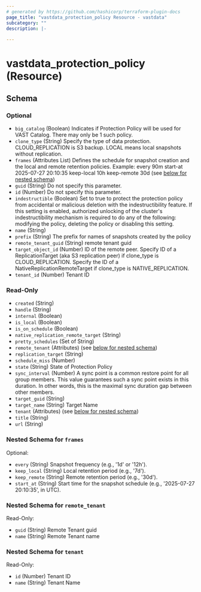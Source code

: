 ```yaml
---
# generated by https://github.com/hashicorp/terraform-plugin-docs
page_title: "vastdata_protection_policy Resource - vastdata"
subcategory: ""
description: |-
  
---
```


# vastdata_protection_policy (Resource)





<!-- schema generated by tfplugindocs -->
## Schema

### Optional

- `big_catalog` (Boolean) Indicates if Protection Policy will be used for VAST Catalog. There may only be 1 such policy.
- `clone_type` (String) Specify the type of data protection. CLOUD_REPLICATION is S3 backup. LOCAL means local snapshots without replication.
- `frames` (Attributes List) Defines the schedule for snapshot creation and the local and remote retention policies. Example: every 90m start-at 2025-07-27 20:10:35 keep-local 10h keep-remote 30d (see [below for nested schema](#nestedatt--frames))
- `guid` (String) Do not specify this parameter.
- `id` (Number) Do not specify this parameter.
- `indestructible` (Boolean) Set to true to protect the protection policy from accidental or malicious deletion with the indestructibility feature. If this setting is enabled, authorized unlocking of the cluster's indestructibility mechanism is required to do any of the following: modifying the policy, deleting the policy or disabling this setting.
- `name` (String)
- `prefix` (String) The prefix for names of snapshots created by the policy
- `remote_tenant_guid` (String) remote tenant guid
- `target_object_id` (Number) ID of the remote peer. Specify ID of a ReplicationTarget (aka S3 replication peer) if clone_type is CLOUD_REPLICATION. Specify the ID of a NativeReplicationRemoteTarget if clone_type is NATIVE_REPLICATION.
- `tenant_id` (Number) Tenant ID

### Read-Only

- `created` (String)
- `handle` (String)
- `internal` (Boolean)
- `is_local` (Boolean)
- `is_on_schedule` (Boolean)
- `native_replication_remote_target` (String)
- `pretty_schedules` (Set of String)
- `remote_tenant` (Attributes) (see [below for nested schema](#nestedatt--remote_tenant))
- `replication_target` (String)
- `schedule_miss` (Number)
- `state` (String) State of Protection Policy
- `sync_interval` (Number) A sync point is a common restore point for all group members. This value guarantees such a sync point exists in this duration. In other words, this is the maximal sync duration gap between other members.
- `target_guid` (String)
- `target_name` (String) Target Name
- `tenant` (Attributes) (see [below for nested schema](#nestedatt--tenant))
- `title` (String)
- `url` (String)

<a id="nestedatt--frames"></a>
### Nested Schema for `frames`

Optional:

- `every` (String) Snapshot frequency (e.g., '1d' or '12h').
- `keep_local` (String) Local retention period (e.g., '7d').
- `keep_remote` (String) Remote retention period (e.g., '30d').
- `start_at` (String) Start time for the snapshot schedule (e.g., '2025-07-27 20:10:35', in UTC).


<a id="nestedatt--remote_tenant"></a>
### Nested Schema for `remote_tenant`

Read-Only:

- `guid` (String) Remote Tenant guid
- `name` (String) Remote Tenant name


<a id="nestedatt--tenant"></a>
### Nested Schema for `tenant`

Read-Only:

- `id` (Number) Tenant ID
- `name` (String) Tenant Name
